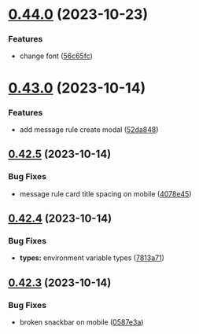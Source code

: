 # [0.44.0](https://github.com/onesoft-sudo/sudobot-dashboard/compare/v0.43.0...v0.44.0) (2023-10-23)


### Features

* change font ([56c65fc](https://github.com/onesoft-sudo/sudobot-dashboard/commit/56c65fc2ede346d8270b50f8011dc126083aba2f))



# [0.43.0](https://github.com/onesoft-sudo/sudobot-dashboard/compare/v0.42.5...v0.43.0) (2023-10-14)


### Features

* add message rule create modal ([52da848](https://github.com/onesoft-sudo/sudobot-dashboard/commit/52da848ec69739f81fd31b0cc589dd8253da5b3c))



## [0.42.5](https://github.com/onesoft-sudo/sudobot-dashboard/compare/v0.42.4...v0.42.5) (2023-10-14)


### Bug Fixes

* message rule card title spacing on mobile ([4078e45](https://github.com/onesoft-sudo/sudobot-dashboard/commit/4078e4541c55e1b5f467636d993dfeb1f6822777))



## [0.42.4](https://github.com/onesoft-sudo/sudobot-dashboard/compare/v0.42.3...v0.42.4) (2023-10-14)


### Bug Fixes

* **types:** environment variable types ([7813a71](https://github.com/onesoft-sudo/sudobot-dashboard/commit/7813a7189bcb5448583dffaeebd7e4454864e986))



## [0.42.3](https://github.com/onesoft-sudo/sudobot-dashboard/compare/v0.42.2...v0.42.3) (2023-10-14)


### Bug Fixes

* broken snackbar on mobile ([0587e3a](https://github.com/onesoft-sudo/sudobot-dashboard/commit/0587e3abeb68c96147a3fe0ff1ea037c16727412))



